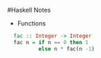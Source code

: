 #Haskell Notes

- Functions
```haskell
  fac :: Integer -> Integer
  fac n = if n == 0 then 1
          else n * fac(n -1)
```
